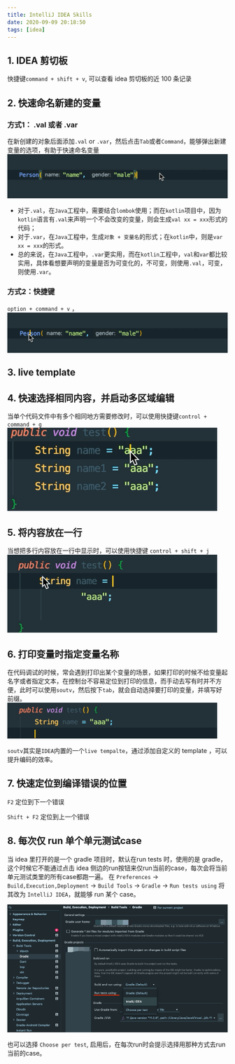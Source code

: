 ```yaml
---
title: IntelliJ IDEA Skills
date: 2020-09-09 20:18:50
tags: [idea]
---
```


## 1. IDEA 剪切板
快捷键`command + shift + v`, 可以查看 idea 剪切板的近 100 条记录

## 2. 快速命名新建的变量
### 方式1： .val 或者 .var
在新创建的对象后面添加`.val` or `.var`，然后点击`Tab`或者`Command`，能够弹出新建变量的选项，有助于快速命名变量
![](/images/idea_skill_val.gif)

- 对于`.val`，在`Java`工程中，需要结合`lombok`使用；而在`kotlin`项目中，因为`kotlin`语言有`.val`来声明一个不会改变的变量，则会生成`val xx = xxx`形式的代码；
- 对于`.var`，在`Java`工程中，生成`对象 + 变量名`的形式；在`kotlin`中，则是`var xx = xxx`的形式。
- 总的来说，在`Java`工程中，`.var`更实用，而在`kotlin`工程中，`val`和`var`都比较实用，具体看想要声明的变量是否为可变化的，不可变，则使用`.val`，可变，则使用`.var`。

### 方式2：快捷键 
`option + command + v` ，
![](/images/idea_keymap_ocv.gif)

## 3. live template

## 4. 快速选择相同内容，并启动多区域编辑
当单个代码文件中有多个相同地方需要修改时，可以使用快捷键`control + command + g`
![](/images/idea_skill_same_text_edit.gif)

## 5. 将内容放在一行
当想把多行内容放在一行中显示时，可以使用快捷键 `control + shift + j`
![](/images/idea_skill_one_line.gif)

## 6. 打印变量时指定变量名称
在代码调试的时候，常会遇到打印出某个变量的场景，如果打印的时候不给变量起名字或者指定文本，在控制台不容易定位到打印的信息，而手动去写有时并不方便，此时可以使用`soutv`，然后按下`tab`，就会自动选择要打印的变量，并填写好前缀。
![](/images/idea_skill_print_variable.gif)

`soutv`其实是`IDEA`内置的一个`live tempalte`，通过添加自定义的 template ，可以提升编码的效率。

## 7. 快速定位到编译错误的位置
`F2` 定位到下一个错误

`Shift + F2` 定位到上一个错误


## 8. 每次仅 run 单个单元测试case
当 idea 里打开的是一个 gradle 项目时，默认在run tests 时，使用的是 gradle，这个时候它不能通过点击 idea 侧边的run按钮来仅run当前的case，每次会将当前单元测试类里的所有case都跑一遍。
在 `Preferences` -> `Build,Execution,Deployment` -> `Build Tools` -> `Gradle` -> `Run tests using` 将其改为 `IntelliJ IDEA`，就能够 run 某个 case。

![](/images/idea_skill_run_single_unit_test_case.png)

也可以选择 `Choose per test`, 启用后，在每次run时会提示选择用那种方式去run当前的case。

